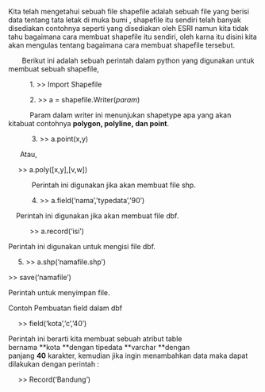Kita telah mengetahui sebuah file shapefile adalah sebuah file yang berisi data tentang tata letak di muka bumi , shapefile itu sendiri telah banyak disediakan contohnya seperti yang disediakan oleh ESRI namun kita tidak tahu bagaimana cara membuat shapefile itu sendiri, oleh karna itu disini kita akan mengulas tentang bagaimana cara membuat shapefile tersebut.

       Berikut ini adalah sebuah perintah dalam python yang digunakan untuk membuat sebuah shapefile,

           1. &gt;&gt; Import Shapefile

           2. &gt;&gt; a = shapefile.Writer(*param*)

           Param dalam writer ini menunjukan shapetype apa yang akan kitabuat contohnya **polygon, polyline, **dan** point**.

            3. &gt;&gt; a.point(x,y)

      Atau,

     &gt;&gt; a.poly(\[x,y\],\[v,w\])

            Perintah ini digunakan jika akan membuat file shp.

            4. &gt;&gt; a.field(‘nama’,’typedata’,’90’)

    Perintah ini digunakan jika akan membuat file dbf.

           &gt;&gt; a.record(‘isi’)

Perintah ini digunakan untuk mengisi file dbf.

     5. &gt;&gt; a.shp(‘namafile.shp’)

&gt;&gt; save(‘namafile’)

Perintah untuk menyimpan file.

Contoh Pembuatan field dalam dbf

     &gt;&gt; field(‘kota’,’c’,’40’)

Perintah ini berarti kita membuat sebuah atribut table bernama **kota **dengan tipedata **varchar **dengan panjang **40** karakter, kemudian jika ingin menambahkan data maka dapat dilakukan dengan perintah :

     &gt;&gt; Record(‘Bandung’)
